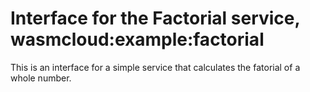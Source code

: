 # Interface for the Factorial service, wasmcloud:example:factorial

This is an interface for a simple service that calculates
the fatorial of a whole number.
